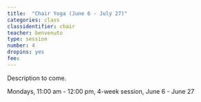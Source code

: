 ```yaml
---
title:  "Chair Yoga (June 6 - July 27)"
categories: class
classidentifier: chair
teacher: benvenuto
type: session
number: 4
dropins: yes
fee:
---
```

Description to come.

Mondays, 11:00 am  - 12:00 pm, 4-week session,  June 6 - June 27
